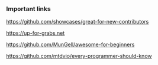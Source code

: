 ### Important links

https://github.com/showcases/great-for-new-contributors

https://up-for-grabs.net

https://github.com/MunGell/awesome-for-beginners

https://github.com/mtdvio/every-programmer-should-know

